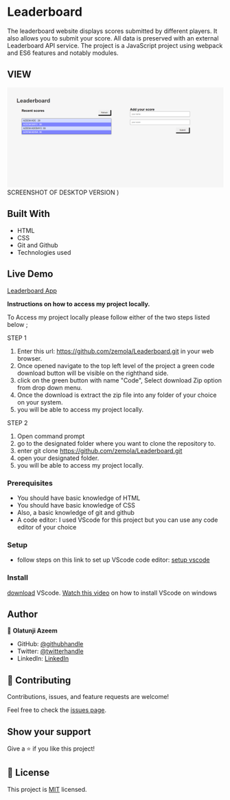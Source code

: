 # Leaderboard
The leaderboard website displays scores submitted by different players. It also allows you to submit your score. All data is preserved with an external Leaderboard API service. The project is a JavaScript project using webpack and ES6 features and notably modules.

## VIEW
![screenshot](LeaderboardScreenshot.PNG)SCREENSHOT OF DESKTOP VERSION )


## Built With

- HTML
- CSS
- Git and Github
- Technologies used

## Live Demo

<a href= "https://zemola.github.io/Leaderboard/dist/">Leaderboard App</a>


**Instructions on how to access my project locally.**

 To Access my project locally please follow either of the two steps listed below ;

STEP 1
1. Enter this url:  https://github.com/zemola/Leaderboard.git in your web browser.
2. Once opened navigate to the top left level of the project a green code download button will be visible on the righthand side.
3. click on the green button with name "Code", Select download Zip option from drop down menu.
4. Once the download is extract the zip file into any folder of your choice on your system.
5. you will be able to access my project locally.

STEP 2
1. Open command prompt
2. go to the designated folder where you want to clone the repository to.
3. enter  git clone https://github.com/zemola/Leaderboard.git
4. open your designated folder.
5. you will be able to access my project locally.


### Prerequisites
- You should have basic knowledge of HTML
- You should have basic knowledge of CSS
- Also, a basic knowledge of git and github
- A code editor: I used VScode for this project but you can use any code editor of your choice

### Setup
- follow steps on this link to set up VScode code editor: [setup vscode](https://www.freecodecamp.org/news/how-to-set-up-vs-code-for-web-development/)

### Install
[download](https://code.visualstudio.com/download) VScode.
[Watch this video](https://www.youtube.com/watch?v=MlIzFUI1QGA) on how to install VScode on windows

## Author

👤 **Olatunji Azeem**

- GitHub: [@githubhandle](https://github.com/zemola)
- Twitter: [@twitterhandle](https://twitter.com/zemolat)
- LinkedIn: [LinkedIn](https://www.linkedin.com/in/olatunjiazeem/)

## 🤝 Contributing

Contributions, issues, and feature requests are welcome!

Feel free to check the [issues page](https://github.com/zemola/Leaderboard/issues).


## Show your support
Give a ⭐️ if you like this project!

## 📝 License

This project is [MIT](./MIT.md) licensed.